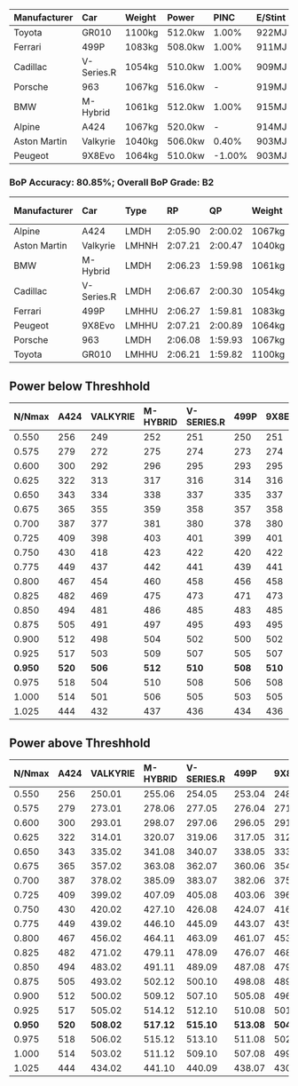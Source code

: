 | Manufacturer | Car        | Weight | Power   | PINC    | E/Stint | FDS     |
|:-|:-|:-|:-|:-|:-|:-|
| Toyota       | GR010      | 1100kg | 512.0kw | 1.00%   | 922MJ   | 190kph  |
| Ferrari      | 499P       | 1083kg | 508.0kw | 1.00%   | 911MJ   | 190kph  |
| Cadillac     | V-Series.R | 1054kg | 510.0kw | 1.00%   | 909MJ   |    -    |
| Porsche      | 963        | 1067kg | 516.0kw |    -    | 919MJ   |    -    |
| BMW          | M-Hybrid   | 1061kg | 512.0kw | 1.00%   | 915MJ   |    -    |
| Alpine       | A424       | 1067kg | 520.0kw |    -    | 914MJ   |    -    |
| Aston Martin | Valkyrie   | 1040kg | 506.0kw | 0.40%   | 903MJ   |    -    |
| Peugeot      | 9X8Evo     | 1064kg | 510.0kw | -1.00%  | 903MJ   | 190kph  |

### BoP Accuracy: 80.85%; Overall BoP Grade: B2
| Manufacturer | Car        | Type  | RP      | QP      | Weight | Power¹  | Threshhold | PINC    | Power²   | E/Stint | AVG Vmax  | FDS     | RDLC | L/Stint | BOP-Grade | Model Accuracy | Model Points | Match% | SimDiff |
|:-|:-|:-|:-|:-|:-|:-|:-|:-|:-|:-|:-|:-|:-|:-|:-|:-|:-|:-|:-|
| Alpine       | A424       | LMDH  | 2:05.90 | 2:00.02 | 1067kg | 520.0kw | 210.0kph   |    -    | 520.00kw |  914MJ  | 296.19kph |    -    | 1.01 | 25      | -C1       | 99.31%         | 2573         | 76.97% | -0.17   |
| Aston Martin | Valkyrie   | LMHNH | 2:07.21 | 2:00.47 | 1040kg | 506.0kw | 210.0kph   | 0.40%   | 508.00kw |  903MJ  | 296.89kph |    -    | 1.03 | 25      | +E1       | 100.00%        | 630          | 57.86% | +0.19   |
| BMW          | M-Hybrid   | LMDH  | 2:06.23 | 1:59.98 | 1061kg | 512.0kw | 210.0kph   | 1.00%   | 517.10kw |  915MJ  | 297.71kph |    -    | 1.01 | 25      | -A2       | 99.41%         | 2544         | 91.29% | -0.05   |
| Cadillac     | V-Series.R | LMDH  | 2:06.67 | 2:00.30 | 1054kg | 510.0kw | 210.0kph   | 1.00%   | 515.10kw |  909MJ  | 299.15kph |    -    | 1.02 | 25      | +A2       | 99.30%         | 4946         | 90.59% | +0.00   |
| Ferrari      | 499P       | LMHHU | 2:06.27 | 1:59.81 | 1083kg | 508.0kw | 210.0kph   | 1.00%   | 513.10kw |  911MJ  | 297.15kph | 190kph  | 1.03 | 25      | -A2       | 100.00%        | 8223         | 91.78% | +0.40   |
| Peugeot      | 9X8Evo     | LMHHU | 2:07.21 | 2:00.89 | 1064kg | 510.0kw | 210.0kph   | -1.00%  | 504.90kw |  903MJ  | 303.64kph | 190kph  | 0.99 | 25      | +D2       | 96.77%         | 2307         | 64.58% | -0.22   |
| Porsche      | 963        | LMDH  | 2:06.08 | 1:59.93 | 1067kg | 516.0kw | 210.0kph   |    -    | 516.00kw |  919MJ  | 296.73kph |    -    | 1.01 | 25      | -B2       | 99.86%         | 11699        | 83.44% | -0.07   |
| Toyota       | GR010      | LMHHU | 2:06.21 | 1:59.82 | 1100kg | 512.0kw | 210.0kph   | 1.00%   | 517.10kw |  922MJ  | 295.33kph | 190kph  | 1.01 | 25      | -A2       | 99.63%         | 6190         | 90.32% | -0.08   |

## Power below Threshhold
| N/Nmax    | A424    | VALKYRIE | M-HYBRID | V-SERIES.R | 499P    | 9X8EVO  | 963     | GR010   |
|:-|:-|:-|:-|:-|:-|:-|:-|:-|
|  0.550    |  256    |  249     |  252     |  251       |  250    |  251    |  254    |  252    |
|  0.575    |  279    |  272     |  275     |  274       |  273    |  274    |  277    |  275    |
|  0.600    |  300    |  292     |  296     |  295       |  293    |  295    |  298    |  296    |
|  0.625    |  322    |  313     |  317     |  316       |  314    |  316    |  319    |  317    |
|  0.650    |  343    |  334     |  338     |  337       |  335    |  337    |  340    |  338    |
|  0.675    |  365    |  355     |  359     |  358       |  357    |  358    |  362    |  359    |
|  0.700    |  387    |  377     |  381     |  380       |  378    |  380    |  384    |  381    |
|  0.725    |  409    |  398     |  403     |  401       |  399    |  401    |  406    |  403    |
|  0.750    |  430    |  418     |  423     |  422       |  420    |  422    |  427    |  423    |
|  0.775    |  449    |  437     |  442     |  441       |  439    |  441    |  446    |  442    |
|  0.800    |  467    |  454     |  460     |  458       |  456    |  458    |  463    |  460    |
|  0.825    |  482    |  469     |  475     |  473       |  471    |  473    |  478    |  475    |
|  0.850    |  494    |  481     |  486     |  485       |  483    |  485    |  490    |  486    |
|  0.875    |  505    |  491     |  497     |  495       |  493    |  495    |  501    |  497    |
|  0.900    |  512    |  498     |  504     |  502       |  500    |  502    |  508    |  504    |
|  0.925    |  517    |  503     |  509     |  507       |  505    |  507    |  513    |  509    |
| **0.950** | **520** | **506**  | **512**  | **510**    | **508** | **510** | **516** | **512** |
|  0.975    |  518    |  504     |  510     |  508       |  506    |  508    |  514    |  510    |
|  1.000    |  514    |  501     |  506     |  505       |  503    |  505    |  510    |  506    |
|  1.025    |  444    |  432     |  437     |  436       |  434    |  436    |  441    |  437    |

## Power above Threshhold
| N/Nmax    | A424    | VALKYRIE   | M-HYBRID   | V-SERIES.R | 499P       | 9X8EVO     | 963     | GR010      |
|:-|:-|:-|:-|:-|:-|:-|:-|:-|
|  0.550    |  256    |  250.01    |  255.06    |  254.05    |  253.04    |  248.44    |  254    |  255.06    |
|  0.575    |  279    |  273.01    |  278.06    |  277.05    |  276.04    |  271.48    |  277    |  278.06    |
|  0.600    |  300    |  293.01    |  298.07    |  297.06    |  296.05    |  291.52    |  298    |  298.07    |
|  0.625    |  322    |  314.01    |  320.07    |  319.06    |  317.05    |  312.56    |  319    |  320.07    |
|  0.650    |  343    |  335.02    |  341.08    |  340.07    |  338.05    |  333.59    |  340    |  341.08    |
|  0.675    |  365    |  357.02    |  363.08    |  362.07    |  360.06    |  354.63    |  362    |  363.08    |
|  0.700    |  387    |  378.02    |  385.09    |  383.07    |  382.06    |  375.67    |  384    |  385.09    |
|  0.725    |  409    |  399.02    |  407.09    |  405.08    |  403.06    |  396.71    |  406    |  407.09    |
|  0.750    |  430    |  420.02    |  427.10    |  426.08    |  424.07    |  416.74    |  427    |  427.10    |
|  0.775    |  449    |  439.02    |  446.10    |  445.09    |  443.07    |  435.78    |  446    |  446.10    |
|  0.800    |  467    |  456.02    |  464.11    |  463.09    |  461.07    |  453.81    |  463    |  464.11    |
|  0.825    |  482    |  471.02    |  479.11    |  478.09    |  476.07    |  468.84    |  478    |  479.11    |
|  0.850    |  494    |  483.02    |  491.11    |  489.09    |  487.08    |  479.86    |  490    |  491.11    |
|  0.875    |  505    |  493.02    |  502.12    |  500.10    |  498.08    |  489.87    |  501    |  502.12    |
|  0.900    |  512    |  500.02    |  509.12    |  507.10    |  505.08    |  496.89    |  508    |  509.12    |
|  0.925    |  517    |  505.02    |  514.12    |  512.10    |  510.08    |  501.89    |  513    |  514.12    |
| **0.950** | **520** | **508.02** | **517.12** | **515.10** | **513.08** | **504.90** | **516** | **517.12** |
|  0.975    |  518    |  506.02    |  515.12    |  513.10    |  511.08    |  502.90    |  514    |  515.12    |
|  1.000    |  514    |  503.02    |  511.12    |  509.10    |  507.08    |  499.89    |  510    |  511.12    |
|  1.025    |  444    |  434.02    |  441.10    |  440.09    |  438.07    |  430.77    |  441    |  441.10    |

